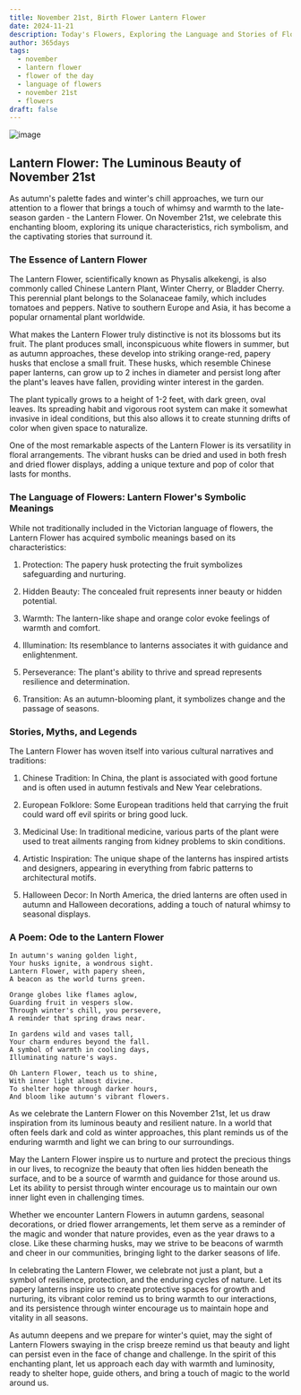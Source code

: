```yaml
---
title: November 21st, Birth Flower Lantern Flower
date: 2024-11-21
description: Today's Flowers, Exploring the Language and Stories of Flowers Lantern Flower
author: 365days
tags:
  - november
  - lantern flower
  - flower of the day
  - language of flowers
  - november 21st
  - flowers
draft: false
---
```



![image](https://cdn.pixabay.com/photo/2020/03/04/02/40/nature-4900321_1280.jpg#center)

## Lantern Flower: The Luminous Beauty of November 21st

As autumn's palette fades and winter's chill approaches, we turn our attention to a flower that brings a touch of whimsy and warmth to the late-season garden - the Lantern Flower. On November 21st, we celebrate this enchanting bloom, exploring its unique characteristics, rich symbolism, and the captivating stories that surround it.

### The Essence of Lantern Flower

The Lantern Flower, scientifically known as Physalis alkekengi, is also commonly called Chinese Lantern Plant, Winter Cherry, or Bladder Cherry. This perennial plant belongs to the Solanaceae family, which includes tomatoes and peppers. Native to southern Europe and Asia, it has become a popular ornamental plant worldwide.

What makes the Lantern Flower truly distinctive is not its blossoms but its fruit. The plant produces small, inconspicuous white flowers in summer, but as autumn approaches, these develop into striking orange-red, papery husks that enclose a small fruit. These husks, which resemble Chinese paper lanterns, can grow up to 2 inches in diameter and persist long after the plant's leaves have fallen, providing winter interest in the garden.

The plant typically grows to a height of 1-2 feet, with dark green, oval leaves. Its spreading habit and vigorous root system can make it somewhat invasive in ideal conditions, but this also allows it to create stunning drifts of color when given space to naturalize.

One of the most remarkable aspects of the Lantern Flower is its versatility in floral arrangements. The vibrant husks can be dried and used in both fresh and dried flower displays, adding a unique texture and pop of color that lasts for months.

### The Language of Flowers: Lantern Flower's Symbolic Meanings

While not traditionally included in the Victorian language of flowers, the Lantern Flower has acquired symbolic meanings based on its characteristics:

1. Protection: The papery husk protecting the fruit symbolizes safeguarding and nurturing.

2. Hidden Beauty: The concealed fruit represents inner beauty or hidden potential.

3. Warmth: The lantern-like shape and orange color evoke feelings of warmth and comfort.

4. Illumination: Its resemblance to lanterns associates it with guidance and enlightenment.

5. Perseverance: The plant's ability to thrive and spread represents resilience and determination.

6. Transition: As an autumn-blooming plant, it symbolizes change and the passage of seasons.

### Stories, Myths, and Legends

The Lantern Flower has woven itself into various cultural narratives and traditions:

1. Chinese Tradition: In China, the plant is associated with good fortune and is often used in autumn festivals and New Year celebrations.

2. European Folklore: Some European traditions held that carrying the fruit could ward off evil spirits or bring good luck.

3. Medicinal Use: In traditional medicine, various parts of the plant were used to treat ailments ranging from kidney problems to skin conditions.

4. Artistic Inspiration: The unique shape of the lanterns has inspired artists and designers, appearing in everything from fabric patterns to architectural motifs.

5. Halloween Decor: In North America, the dried lanterns are often used in autumn and Halloween decorations, adding a touch of natural whimsy to seasonal displays.

### A Poem: Ode to the Lantern Flower

	In autumn's waning golden light,
	Your husks ignite, a wondrous sight.
	Lantern Flower, with papery sheen,
	A beacon as the world turns green.
	
	Orange globes like flames aglow,
	Guarding fruit in vespers slow.
	Through winter's chill, you persevere,
	A reminder that spring draws near.
	
	In gardens wild and vases tall,
	Your charm endures beyond the fall.
	A symbol of warmth in cooling days,
	Illuminating nature's ways.
	
	Oh Lantern Flower, teach us to shine,
	With inner light almost divine.
	To shelter hope through darker hours,
	And bloom like autumn's vibrant flowers.

As we celebrate the Lantern Flower on this November 21st, let us draw inspiration from its luminous beauty and resilient nature. In a world that often feels dark and cold as winter approaches, this plant reminds us of the enduring warmth and light we can bring to our surroundings.

May the Lantern Flower inspire us to nurture and protect the precious things in our lives, to recognize the beauty that often lies hidden beneath the surface, and to be a source of warmth and guidance for those around us. Let its ability to persist through winter encourage us to maintain our own inner light even in challenging times.

Whether we encounter Lantern Flowers in autumn gardens, seasonal decorations, or dried flower arrangements, let them serve as a reminder of the magic and wonder that nature provides, even as the year draws to a close. Like these charming husks, may we strive to be beacons of warmth and cheer in our communities, bringing light to the darker seasons of life.

In celebrating the Lantern Flower, we celebrate not just a plant, but a symbol of resilience, protection, and the enduring cycles of nature. Let its papery lanterns inspire us to create protective spaces for growth and nurturing, its vibrant color remind us to bring warmth to our interactions, and its persistence through winter encourage us to maintain hope and vitality in all seasons.

As autumn deepens and we prepare for winter's quiet, may the sight of Lantern Flowers swaying in the crisp breeze remind us that beauty and light can persist even in the face of change and challenge. In the spirit of this enchanting plant, let us approach each day with warmth and luminosity, ready to shelter hope, guide others, and bring a touch of magic to the world around us.